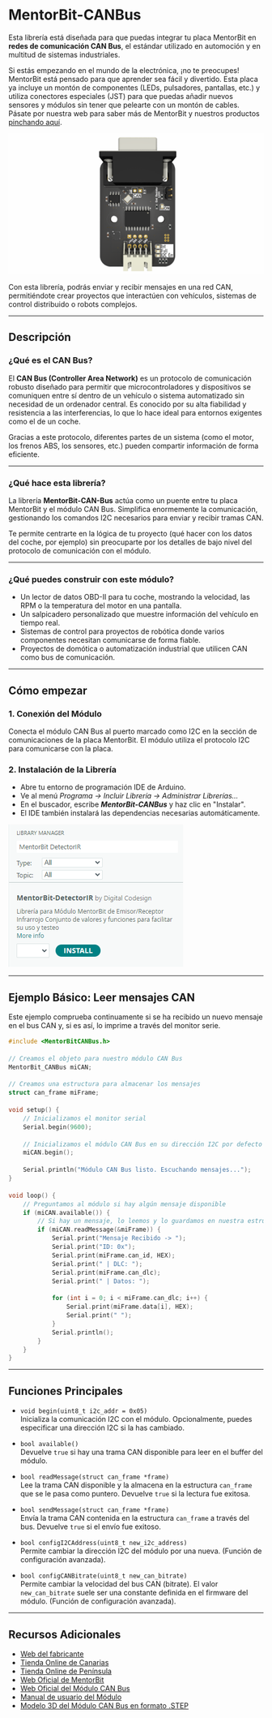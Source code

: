 # MentorBit-CANBus

Esta librería está diseñada para que puedas integrar tu placa MentorBit en **redes de comunicación CAN Bus**, el estándar utilizado en automoción y en multitud de sistemas industriales.

Si estás empezando en el mundo de la electrónica, ¡no te preocupes! MentorBit está pensado para que aprender sea fácil y divertido. Esta placa ya incluye un montón de componentes (LEDs, pulsadores, pantallas, etc.) y utiliza conectores especiales (JST) para que puedas añadir nuevos sensores y módulos sin tener que pelearte con un montón de cables. Pásate por nuestra web para saber más de MentorBit y nuestros productos [pinchando aquí](https://digitalcodesign.com/).

![Render del Módulo MentorBit de CAN Bus.](https://github.com/DigitalCodesign/MentorBit-CANBus/blob/main/assets/can_module.png)

Con esta librería, podrás enviar y recibir mensajes en una red CAN, permitiéndote crear proyectos que interactúen con vehículos, sistemas de control distribuido o robots complejos.

---

## Descripción

### ¿Qué es el CAN Bus?

El **CAN Bus (Controller Area Network)** es un protocolo de comunicación robusto diseñado para permitir que microcontroladores y dispositivos se comuniquen entre sí dentro de un vehículo o sistema automatizado sin necesidad de un ordenador central. Es conocido por su alta fiabilidad y resistencia a las interferencias, lo que lo hace ideal para entornos exigentes como el de un coche.

Gracias a este protocolo, diferentes partes de un sistema (como el motor, los frenos ABS, los sensores, etc.) pueden compartir información de forma eficiente.

---

### ¿Qué hace esta librería?

La librería **MentorBit-CAN-Bus** actúa como un puente entre tu placa MentorBit y el módulo CAN Bus. Simplifica enormemente la comunicación, gestionando los comandos I2C necesarios para enviar y recibir tramas CAN.

Te permite centrarte en la lógica de tu proyecto (qué hacer con los datos del coche, por ejemplo) sin preocuparte por los detalles de bajo nivel del protocolo de comunicación con el módulo.

---

### ¿Qué puedes construir con este módulo?

- Un lector de datos OBD-II para tu coche, mostrando la velocidad, las RPM o la temperatura del motor en una pantalla.
- Un salpicadero personalizado que muestre información del vehículo en tiempo real.
- Sistemas de control para proyectos de robótica donde varios componentes necesitan comunicarse de forma fiable.
- Proyectos de domótica o automatización industrial que utilicen CAN como bus de comunicación.

---

## Cómo empezar

### 1. **Conexión del Módulo**

Conecta el módulo CAN Bus al puerto marcado como I2C en la sección de comunicaciones de la placa MentorBit. El módulo utiliza el protocolo I2C para comunicarse con la placa.

### 2. **Instalación de la Librería**

- Abre tu entorno de programación IDE de Arduino.
- Ve al menú *Programa -> Incluir Librería -> Administrar Librerías...*
- En el buscador, escribe ***MentorBit-CANBus*** y haz clic en "Instalar".
- El IDE también instalará las dependencias necesarias automáticamente.

![Ejemplo de búsqueda en el gestor de librerías del IDE de Arduino.](https://github.com/DigitalCodesign/MentorBit-CANBus/blob/main/assets/library_instalation_example.png)

---

## Ejemplo Básico: Leer mensajes CAN

Este ejemplo comprueba continuamente si se ha recibido un nuevo mensaje en el bus CAN y, si es así, lo imprime a través del monitor serie.

```cpp
#include <MentorBitCANBus.h>

// Creamos el objeto para nuestro módulo CAN Bus
MentorBit_CANBus miCAN;

// Creamos una estructura para almacenar los mensajes
struct can_frame miFrame;

void setup() {
    // Inicializamos el monitor serial
    Serial.begin(9600);
    
    // Inicializamos el módulo CAN Bus en su dirección I2C por defecto (0x05)
    miCAN.begin(); 
    
    Serial.println("Módulo CAN Bus listo. Escuchando mensajes...");
}

void loop() {
    // Preguntamos al módulo si hay algún mensaje disponible
    if (miCAN.available()) {
        // Si hay un mensaje, lo leemos y lo guardamos en nuestra estructura
        if (miCAN.readMessage(&miFrame)) {
            Serial.print("Mensaje Recibido -> ");
            Serial.print("ID: 0x");
            Serial.print(miFrame.can_id, HEX);
            Serial.print(" | DLC: ");
            Serial.print(miFrame.can_dlc);
            Serial.print(" | Datos: ");
            
            for (int i = 0; i < miFrame.can_dlc; i++) {
                Serial.print(miFrame.data[i], HEX);
                Serial.print(" ");
            }
            Serial.println();
        }
    }
}
```

---

## Funciones Principales

- `void begin(uint8_t i2c_addr = 0x05)`  
  Inicializa la comunicación I2C con el módulo. Opcionalmente, puedes especificar una dirección I2C si la has cambiado.

- `bool available()`  
  Devuelve <code>true</code> si hay una trama CAN disponible para leer en el buffer del módulo.

- `bool readMessage(struct can_frame *frame)`  
  Lee la trama CAN disponible y la almacena en la estructura <code>can_frame</code> que se le pasa como puntero. Devuelve <code>true</code> si la lectura fue exitosa.

- `bool sendMessage(struct can_frame *frame)`  
  Envía la trama CAN contenida en la estructura <code>can_frame</code> a través del bus. Devuelve <code>true</code> si el envío fue exitoso.

- `bool configI2CAddress(uint8_t new_i2c_address)`  
  Permite cambiar la dirección I2C del módulo por una nueva. (Función de configuración avanzada).

- `bool configCANBitrate(uint8_t new_can_bitrate)`  
  Permite cambiar la velocidad del bus CAN (bitrate). El valor <code>new_can_bitrate</code> suele ser una constante definida en el firmware del módulo. (Función de configuración avanzada).

---

## Recursos Adicionales

- [Web del fabricante](https://digitalcodesign.com/)
- [Tienda Online de Canarias](https://canarias.digitalcodesign.com/shop)
- [Tienda Online de Península](https://digitalcodesign.com/shop)
- [Web Oficial de MentorBit](https://digitalcodesign.com/mentorbit)
- [Web Oficial del Módulo CAN Bus]()
- [Manual de usuario del Módulo]()
- [Modelo 3D del Módulo CAN Bus en formato .STEP]()

